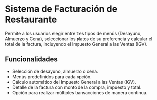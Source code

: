 # Sistema de Facturación de Restaurante
Permite a los usuarios elegir entre tres tipos de menús (Desayuno, Almuerzo y Cena), seleccionar los platos de su preferencia y calcular el total de la factura, incluyendo el Impuesto General a las Ventas (IGV).

## Funcionalidades
- Selección de desayuno, almuerzo o cena.
- Menús predefinidos para cada opción.
- Cálculo automático del Impuesto General a las Ventas (IGV).
- Detalle de la factura con monto de la compra, impuesto y total.
- Opción para realizar múltiples transacciones de manera continua.
